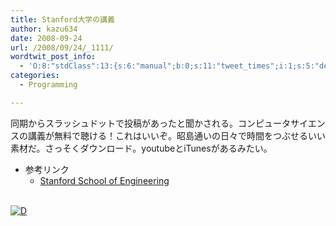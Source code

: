 ```yaml
---
title: Stanford大学の講義
author: kazu634
date: 2008-09-24
url: /2008/09/24/_1111/
wordtwit_post_info:
  - 'O:8:"stdClass":13:{s:6:"manual";b:0;s:11:"tweet_times";i:1;s:5:"delay";i:0;s:7:"enabled";i:1;s:10:"separation";s:2:"60";s:7:"version";s:3:"3.7";s:14:"tweet_template";b:0;s:6:"status";i:2;s:6:"result";a:0:{}s:13:"tweet_counter";i:2;s:13:"tweet_log_ids";a:1:{i:0;i:4295;}s:9:"hash_tags";a:0:{}s:8:"accounts";a:1:{i:0;s:7:"kazu634";}}'
categories:
  - Programming

---
```

<div class="section">
<p>
    同期からスラッシュドットで投稿があったと聞かされる。コンピュータサイエンスの講義が無料で聴ける！これはいいぞ。昭島通いの日々で時間をつぶせるいい素材だ。さっそくダウンロード。youtubeとiTunesがあるみたい。
</p>
  
<ul>
<li>
      参考リンク <ul>
<li>
<a href="http://see.stanford.edu/SEE/lecturelist.aspx?coll=824a47e1-135f-4508-a5aa-866adcae1111" onclick="__gaTracker('send', 'event', 'outbound-article', 'http://see.stanford.edu/SEE/lecturelist.aspx?coll=824a47e1-135f-4508-a5aa-866adcae1111', 'Stanford School of Engineering');" target="_blank">Stanford School of Engineering</a>
</li>
</ul>
</li>
</ul>
  
<p>
<br /> <a href="http://d.hatena.ne.jp/video/youtube/KkMDCCdjyW8" onclick="__gaTracker('send', 'event', 'outbound-article', 'http://d.hatena.ne.jp/video/youtube/KkMDCCdjyW8', '');" alt="この動画を含む日記"><img src="http://d.hatena.ne.jp/images/d_entry.gif" alt="D" border="0" style="vertical-align: bottom;" title="この動画を含む日記" /></a>
</p>
</div>